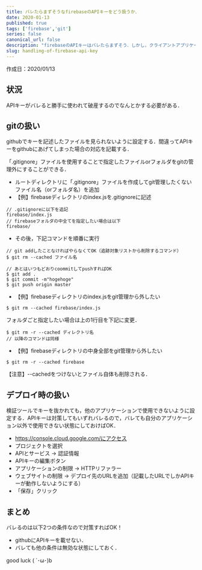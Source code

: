 ```yaml
---
title: バレたらまずそうなfirebaseのAPIキーをどう扱うか．
date: 2020-01-13
published: true
tags: ['firebase','git']
series: false
canonical_url: false
description: "firebaseのAPIキーはバレたらまずそう．しかし，クライアントアプリケーション実装のためには記述する必要があるし，githubで管理する場合にはキーを見られてしまいそうである．どうすればよいのか．．．"
slug: handling-of-firebase-api-key
---
```


作成日：2020/01/13

## 状況

APIキーがバレると勝手に使われて破産するのでなんとかする必要がある．

## gitの扱い

githubでキーを記述したファイルを見られないように設定する．間違ってAPIキーをgithubにあげてしまった場合の対応を記載する．

「.gitignore」ファイルを使用することで指定したファイルorフォルダをgitの管理外にすることができる．

- ルートディレクトリに「.gitignore」ファイルを作成してgit管理したくないファイル名（orフォルダ名）を追加
- 【例】firebaseディレクトリのindex.jsを.gitignoreに記述
```
// .gitignoreに以下を追記
firebase/index.js
// firebaseフォルダの中全てを指定したい場合は以下
firebase/
```

- その後，下記コマンドを順番に実行

```
// git addしたことなければやらなくてOK（追跡対象リストから削除するコマンド）
$ git rm --cached ファイル名

// あとはいつもどおりcoommitしてpushすればOK
$ git add .
$ git commit -m"hogehoge"
$ git push origin master
```

- 【例】firebaseディレクトリのindex.jsをgit管理から外したい
```
$ git rm --cached firebase/index.js
```

フォルダごと指定したい場合は上の1行目を下記に変更．
```
$ git rm -r --cached ディレクトリ名
// 以降のコマンドは同様
```

- 【例】firebaseディレクトリの中身全部をgit管理から外したい
```
$ git rm -r --cached firebase
```

【注意】--cachedをつけないとファイル自体も削除される．


## デプロイ時の扱い

検証ツールでキーを抜かれても，他のアプリケーションで使用できないように設定する．APIキーは対策してもいずれバレるので，バレても自分のアプリケーション以外で使用できない状態にしておけばOK．

- https://console.cloud.google.com/にアクセス
- プロジェクトを選択
- APIとサービス -> 認証情報
- APIキーの編集ボタン
- アプリケーションの制限  -> HTTPリファラー
- ウェブサイトの制限 -> デプロイ先のURLを追加（記載したURLでしかAPIキーが動作しないようにする）
- 「保存」クリック

## まとめ

バレるのは以下2つの条件なので対策すればOK！

- githubにAPIキーを載せない．
- バレても他の条件は無効な状態にしておく．

good luck ( `･ω･)b

